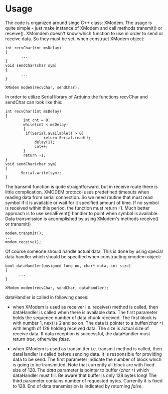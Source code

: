 # Usage #

The code is organized around singe C++ class: XModem. The usage is quite simple - just make instance of XModem and call methods transmit() or receive(). XMomdem doesn't know which function to use in order to send or receive data. So they must be set, when construct XModem object:
```
int recvChar(int msDelay)
{
       ...
}
void sendChar(char sym)
{
       ...
}

XModem modem(recvChar, sendChar);

```
In order to utilize Serial library of Arduino the functions recvChar and sendChar can look like this:
```
int recvChar(int msDelay)
{
        int cnt = 0;
        while(cnt < msDelay)
        {
	     if(Serial.available() > 0)
                 return Serial.read();
             delay(1);
             cnt++;
        }
        return -1;
}
void sendChar(char sym)
{
       Serial.write(sym);
}

```
The transmit function is quite straightforward, but in receive route there is little complication. XMODEM protocol uses predefined timeouts when reading data from serial connection. So we need routine that must read symbol if it is available or wait for it specified amount of time. If no symbol is received within this period, the function must return -1.
Much better approach is to use serialEvent() handler to point when symbol is available.
Data transmission is accomplished by using XModem's methods receive() or transmit()

```
modem.transmit();
...
modem.receive();
```

Of course someone should handle actual data. This is done by using special data handler which should be specified when constructing xmodem object:

```
bool dataHandler(unsigned long no, char* data, int size)
{
      ...
}

XModem modem(recvChar, sendChar, dataHandler);
```

dataHandler is called in following cases:
  * when XModem is used as receiver i.e. receive() method is called, then dataHandler is called when there is available data. The first parameter holds the sequence number of data chunk received. The first block is with number 1, next is 2 and so on. The data is pointer to a buffer(_char `*`_) with length of 128 holding received data. The size is actual size of receive data. If data reception is successful, the dataHandler must return _true_, otherwise _false_.

  * when XModem is used as transmitter i.e. transmit method is called, then dataHandler is called before sending data. It is responsible for providing data to be send. The first parameter indicate the number of block which is going to be transmitted. Note that currently all block are with fixed size of 128. The _data_ parameter is pointer to buffer (_char `*`_) which dataHandler must fill. Be aware that buffer is only 128 bytes long! The third parameter contains number of requested bytes. Currently it is fixed to 128. End of data transmission is indicated by returning _false_.
